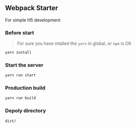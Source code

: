 ## Webpack Starter

For simple H5 development

### Before start

> For sure you have intalled the `yarn` in global, or `npm` is OK

```bash
yarn install
```

### Start the server

```bash
yarn run start
```

### Production build

```bash
yarn run build
```

### Depoly directory

```
dist/
```
